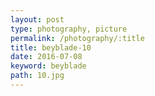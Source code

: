 ```yaml
---
layout: post
type: photography, picture
permalink: /photography/:title
title: beyblade-10
date: 2016-07-08
keyword: beyblade
path: 10.jpg
---
```



